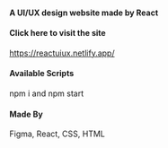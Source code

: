 #### A UI/UX design website made by React

#### Click here to visit the site

https://reactuiux.netlify.app/

#### Available Scripts

npm i and npm start

#### Made By

Figma, React, CSS, HTML
